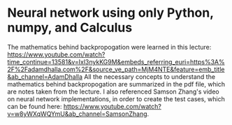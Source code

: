 # Neural network using only Python, numpy, and Calculus
The mathematics behind backpropogation were learned in this lecture: https://www.youtube.com/watch?time_continue=13581&v=Ixl3nykKG9M&embeds_referring_euri=https%3A%2F%2Fadamdhalla.com%2F&source_ve_path=MjM4NTE&feature=emb_title&ab_channel=AdamDhalla
All the necessary concepts to understand the mathematics behind backpropogation are summarized in the pdf file, which are notes taken from the lecture.
I also referenced Samson Zhang's video on neural network implementations, in order to create the test cases, which can be found here: https://www.youtube.com/watch?v=w8yWXqWQYmU&ab_channel=SamsonZhang.
